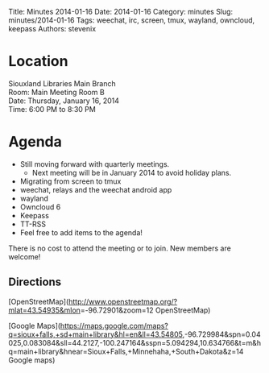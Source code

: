 Title: Minutes 2014-01-16
Date: 2014-01-16
Category: minutes 
Slug: minutes/2014-01-16
Tags: weechat, irc, screen, tmux, wayland, owncloud, keepass
Authors: stevenix

Location
========

Siouxland Libraries Main Branch  
Room: Main Meeting Room B  
Date: Thursday, January 16, 2014  
Time: 6:00 PM to 8:30 PM  

Agenda
======

<!-- PELICAN_BEGIN_SUMMARY -->
*   Still moving forward with quarterly meetings.
    *   Next meeting will be in January 2014 to avoid holiday plans.
*   Migrating from screen to tmux
*   weechat, relays and the weechat android app
*   wayland
*   Owncloud 6
*   Keepass
*   TT-RSS
*   Feel free to add items to the agenda!
<!-- PELICAN_END_SUMMARY -->

There is no cost to attend the meeting or to join. New members are
welcome!

Directions
----------

[OpenStreetMap](<http://www.openstreetmap.org/?mlat=43.54935&mlon>=-96.72901&zoom=12
OpenStreetMap)

[Google Maps](<https://maps.google.com/maps?q=sioux+falls,+sd+main+library&hl=en&ll=43.54805>,-96.729984&spn=0.04025,0.083084&sll=44.2127,-100.247164&sspn=5.094294,10.634766&t=m&hq=main+library&hnear=Sioux+Falls,+Minnehaha,+South+Dakota&z=14
Google maps)
